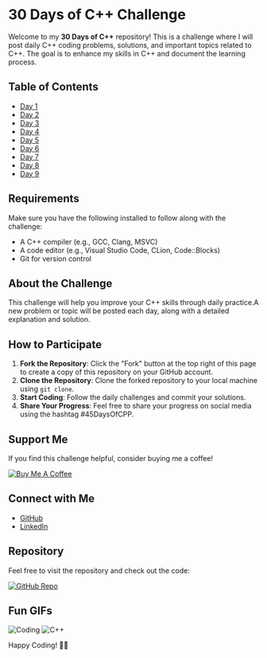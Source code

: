 # 30 Days of C++ Challenge

Welcome to my **30 Days of C++** repository! This is a challenge where I will post daily C++ coding problems, solutions, and important topics related to C++. The goal is to enhance my skills in C++ and document the learning process.

## Table of Contents

- [Day 1](https://github.com/Bhanu-partap-13/45-Days-Of-C-/tree/main/Day1)
- [Day 2](https://github.com/Bhanu-partap-13/45-Days-Of-C-/tree/main/Day2)
- [Day 3](https://github.com/Bhanu-partap-13/45-Days-Of-C-/tree/main/Day3)
- [Day 4](https://github.com/Bhanu-partap-13/45-Days-Of-C-/tree/main/Day4)
- [Day 5](https://github.com/Bhanu-partap-13/45-Days-Of-C-/tree/main/Day5)
- [Day 6](https://github.com/Bhanu-partap-13/45-Days-Of-C-/tree/main/Day6)
- [Day 7](https://github.com/Bhanu-partap-13/45-Days-Of-C-/tree/main/Day7)
- [Day 8](https://github.com/Bhanu-partap-13/45-Days-Of-C-/tree/main/Day8)
- [Day 9](https://github.com/Bhanu-partap-13/45-Days-Of-C-/tree/main/Day9)


## Requirements
Make sure you have the following installed to follow along with the challenge:

- A C++ compiler (e.g., GCC, Clang, MSVC)
- A code editor (e.g., Visual Studio Code, CLion, Code::Blocks)
- Git for version control

## About the Challenge
This challenge will help you improve your C++ skills through daily practice.A new problem or topic will be posted each day, along with a detailed explanation and solution.

## How to Participate

1. **Fork the Repository**: Click the "Fork" button at the top right of this page to create a copy of this repository on your GitHub account.
2. **Clone the Repository**: Clone the forked repository to your local machine using `git clone`.
3. **Start Coding**: Follow the daily challenges and commit your solutions.
4. **Share Your Progress**: Feel free to share your progress on social media using the hashtag #45DaysOfCPP.

## Support Me

If you find this challenge helpful, consider buying me a coffee!

[![Buy Me A Coffee](https://img.shields.io/badge/-Buy%20Me%20A%20Coffee-orange?style=flat-square&logo=buy-me-a-coffee)](https://www.buymeacoffee.com/bhanupartap13)

## Connect with Me

- [GitHub](https://github.com/Bhanu-partap-13)
- [LinkedIn](https://www.linkedin.com/in/bhanu-partap-a49084274/)

## Repository

Feel free to visit the repository and check out the code:

[![GitHub Repo](https://img.shields.io/badge/-Visit%20Repo-black?style=flat-square&logo=github)](https://github.com/Bhanu-partap-13/45-Days-Of-C-)

## Fun GIFs

![Coding](https://media.giphy.com/media/3o7aD2saalBwwftBIY/giphy.gif)
![C++](https://media.giphy.com/media/26tn33aiTi1jkl6H6/giphy.gif)

Happy Coding! 🚀✨
